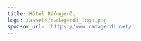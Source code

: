 ```yaml
---
title: Hótel Ráðagerði
logo: /assets/radagerdi_logo.png
sponsor_url: 'https://www.radagerdi.net/'
---
```


